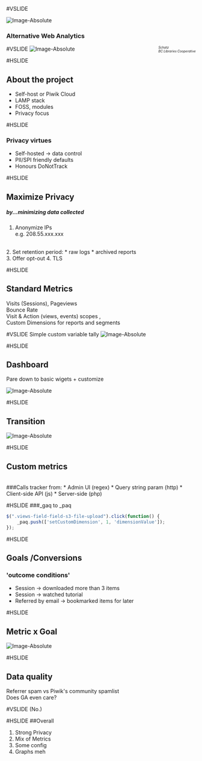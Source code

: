 #VSLIDE

![Image-Absolute](assets/piwik.png)
### Alternative Web Analytics

<span style="font-size: 0.6em; font-style: italic; float: right;">Schatz
<br>BC Libraries Cooperative</span>

#VSLIDE
![Image-Absolute](assets/pyramidal.jpg)

#HSLIDE
## About the project
- Self-host or Piwik Cloud
- LAMP stack
- FOSS, modules
- Privacy focus

#HSLIDE
### Privacy virtues
- Self-hosted -> data control
- PII/SPI friendly defaults
- Honours DoNotTrack

#HSLIDE
## Maximize Privacy
##### by...minimizing data collected
1. Anonymize IPs 
<br> e.g. 208.55.xxx.xxx
<br>
2. Set retention period:
  * raw logs
  * archived reports
  <br>
3. Offer opt-out
4. TLS

#HSLIDE
## Standard Metrics
Visits (Sessions), Pageviews<br>
Bounce Rate
<br>
Visit & Action (views, events) scopes ,
<br>
Custom Dimensions for reports and segments

#VSLIDE
Simple custom variable tally
![Image-Absolute](assets/s3byorgtally.png)

#HSLIDE
## Dashboard
Pare down to basic wigets + customize

![Image-Absolute](assets/dashboard.png)

#HSLIDE
## Transition
![Image-Absolute](assets/transition.png)

#HSLIDE
## Custom metrics
<br>
###Calls tracker from:
* Admin UI (regex)
* Query string param (http)
* Client-side API (js)
* Server-side (php)

#HSLIDE
###_gaq to _paq
```JavaScript
$(".views-field-field-s3-file-upload").click(function() {
	_paq.push(['setCustomDimension', 1, 'dimensionValue']);
});
```

#HSLIDE
## Goals /Conversions
### 'outcome conditions'
* Session -> downloaded more than 3 items
* Session -> watched tutorial
* Referred by email -> bookmarked items for later

#HSLIDE
## Metric x Goal
![Image-Absolute](assets/socialreferrals.png)

#HSLIDE
## Data quality
Referrer spam
vs Piwik's community spamlist
<br>Does GA even care?

#VSLIDE
(No.)

#HSLIDE
##Overall
1. Strong Privacy
2. Mix of Metrics
3. Some config
4. Graphs meh

